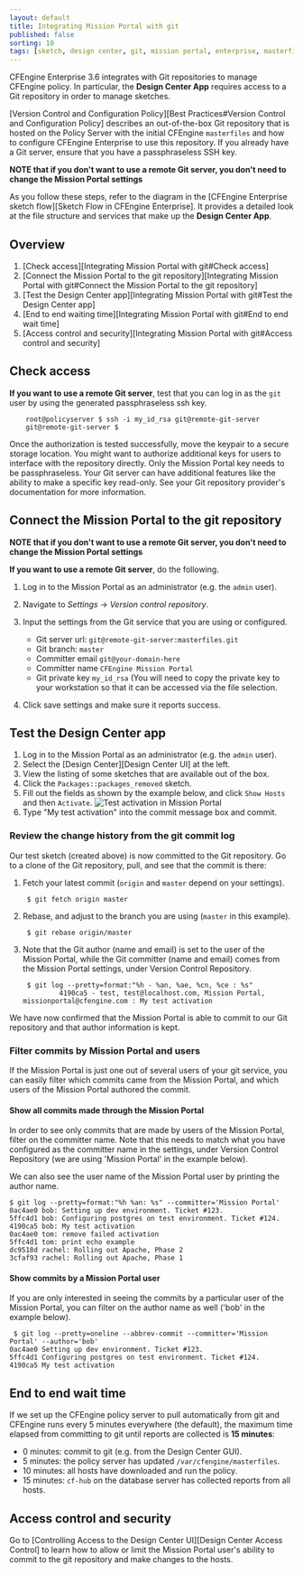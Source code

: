 ```yaml
---
layout: default
title: Integrating Mission Portal with git
published: false
sorting: 10
tags: [sketch, design center, git, mission portal, enterprise, masterfiles, version control, Mission Portal, ui]
---
```


CFEngine Enterprise 3.6 integrates with Git repositories to
manage CFEngine policy. In particular, the **Design Center App** requires access
to a Git repository in order to manage sketches.

[Version Control and Configuration Policy][Best Practices#Version Control and Configuration Policy] describes an out-of-the-box Git repository that is hosted on the
Policy Server with the initial CFEngine `masterfiles` and how to configure
CFEngine Enterprise to use this repository. If you already have a Git
server, ensure that you have a passphraseless SSH key.

**NOTE that if you don't want to use a remote Git server, you don't need to change the Mission Portal settings**

As you follow these steps, refer to the diagram
in the [CFEngine Enterprise sketch flow][Sketch Flow in CFEngine Enterprise]. It provides
a detailed look at the file structure and services that make up the **Design Center App**.

## Overview

1. [Check access][Integrating Mission Portal with git#Check access]
2. [Connect the Mission Portal to the git repository][Integrating Mission Portal with git#Connect the Mission Portal to the git repository]
3. [Test the Design Center app][Integrating Mission Portal with git#Test the Design Center app]
4. [End to end waiting time][Integrating Mission Portal with git#End to end wait time]
5. [Access control and security][Integrating Mission Portal with git#Access control and security]

## Check access

**If you want to use a remote Git server**, test that you can log in as the `git` user by using the generated
passphraseless ssh key.

        root@policyserver $ ssh -i my_id_rsa git@remote-git-server
        git@remote-git-server $

Once the authorization is tested successfully, move the keypair
to a secure storage location. You might want to authorize additional keys
for users to interface with the repository directly. Only the Mission
Portal key needs to be passphraseless. Your Git server can have additional
features like the ability to make a specific key read-only. See your Git
repository provider's documentation for more information.

## Connect the Mission Portal to the git repository

**NOTE that if you don't want to use a remote Git server, you don't need to change the Mission Portal settings**

**If you want to use a remote Git server**, do the following.

1. Log in to the Mission Portal as an administrator (e.g. the `admin` user).
2. Navigate to *Settings* -> *Version control repository*.
3. Input the settings from the Git service that you are using or configured.

   * Git server url: `git@remote-git-server:masterfiles.git`
   * Git branch: `master`
   * Committer email `git@your-domain-here`
   * Committer name `CFEngine Mission Portal`
   * Git private key `my_id_rsa`
    (You will need to copy the private key to your workstation
    so that it can be accessed via the file selection.

4. Click save settings and make sure it reports success.

## Test the Design Center app

1. Log in to the Mission Portal as an administrator (e.g. the `admin` user).
2. Select the [Design Center][Design Center UI] at the left.
3. View the listing of some sketches that are available out of the box.
4. Click the `Packages::packages_removed` sketch.
5. Fill out the fields as shown by the example below, and click `Show Hosts` and then `Activate`.
   ![Test activation in Mission Portal](mission-portal-test-activation.png)
6. Type "My test activation" into the commit message box and commit.

### Review the change history from the git commit log

Our test sketch (created above) is now committed to the Git repository. Go to a clone of the
Git repository, pull, and see that the commit is there:

1. Fetch your latest commit (```origin``` and ```master``` depend on your settings).

        $ git fetch origin master

2. Rebase, and adjust to the branch you are using (```master``` in this example).

        $ git rebase origin/master

3. Note that the Git author (name and email) is set to the user of the Mission Portal,
while the Git committer (name and email) comes from the Mission Portal settings, under Version Control Repository.

        $ git log --pretty=format:"%h - %an, %ae, %cn, %ce : %s"
                4190ca5 - test, test@localhost.com, Mission Portal, missionportal@cfengine.com : My test activation

We have now confirmed that the Mission Portal is able to commit to our
Git repository and that author information is kept.


### Filter commits by Mission Portal and users

If the Mission Portal is just one out of several users of your git service, you can easily filter
which commits came from the Mission Portal, and which users of the Mission Portal authored the commit.


#### Show all commits made through the Mission Portal

In order to see only commits that are made by users of the Mission Portal, filter on the committer name.
Note that this needs to match what you have configured as the committer name in the settings,
under Version Control Repository (we are using 'Mission Portal' in the example below).

We can also see the user name of the Mission Portal user by printing the author name.

```console
$ git log --pretty=format:"%h %an: %s" --committer='Mission Portal'
0ac4ae0 bob: Setting up dev environment. Ticket #123.
5ffc4d1 bob: Configuring postgres on test environment. Ticket #124.
4190ca5 bob: My test activation
0ac4ae0 tom: remove failed activation
5ffc4d1 tom: print echo example
dc9518d rachel: Rolling out Apache, Phase 2
3cfaf93 rachel: Rolling out Apache, Phase 1
```

#### Show commits by a Mission Portal user

If you are only interested in seeing the commits by a particular user of the
Mission Portal, you can filter on the author name as well ('bob' in the example below).

```console
 $ git log --pretty=oneline --abbrev-commit --committer='Mission Portal' --author='bob'
0ac4ae0 Setting up dev environment. Ticket #123.
5ffc4d1 Configuring postgres on test environment. Ticket #124.
4190ca5 My test activation
```

## End to end wait time

If we set up the CFEngine policy server to pull automatically from git and CFEngine runs
every 5 minutes everywhere (the default), the maximum time elapsed from committing to git
until reports are collected is **15 minutes**:

*  0 minutes: commit to git (e.g. from the Design Center GUI).
*  5 minutes: the policy server has updated `/var/cfengine/masterfiles`.
* 10 minutes: all hosts have downloaded and run the policy.
* 15 minutes: `cf-hub` on the database server has collected reports from all hosts.


## Access control and security

Go to [Controlling Access to the Design Center UI][Design Center Access Control]
to learn how to allow or limit the Mission Portal user's ability
to commit to the git repository and make changes to the hosts.
